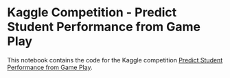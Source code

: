 # Kaggle Competition - Predict Student Performance from Game Play

This notebook contains the code for the Kaggle competition [Predict Student Performance from Game Play](https://www.kaggle.com/competitions/predict-student-performance-from-game-play).
